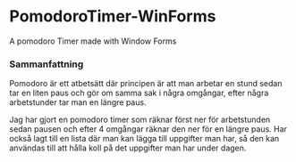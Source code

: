 # PomodoroTimer-WinForms
A pomodoro Timer made with Window Forms

### **Sammanfattning**
Pomodoro är ett atbetsätt där principen är att man arbetar en stund sedan tar en liten paus och gör om samma sak i några omgångar, efter några arbetstunder tar man en längre paus.

Jag har gjort en pomodoro timer som räknar först ner för arbetstunden sedan pausen och efter 4 omgångar räknar den ner för en längre paus. Har också lagt till en lista där man kan lägga till uppgifter man har, så den kan användas till att hålla koll på det uppgifter man har under dagen.
